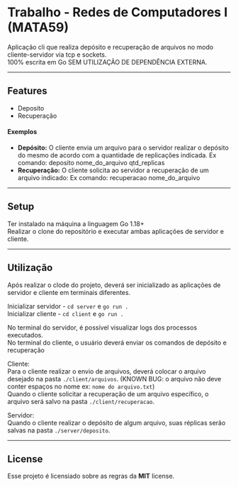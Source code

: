 Trabalho - Redes de Computadores I (MATA59)
============
Aplicação cli que realiza depósito e recuperação de arquivos no modo cliente-servidor via tcp e sockets.<br />
100% escrita em Go SEM UTILIZAÇÃO DE DEPENDÊNCIA EXTERNA.

---

## Features
- Deposito
- Recuperação

#### Exemplos
- **Depósito:** O cliente envia um arquivo para o servidor realizar o depósito do mesmo de acordo com a quantidade de replicações indicada. Ex comando: deposito nome_do_arquivo qtd_replicas 
- **Recuperação:** O cliente solicita ao servidor a recuperação de um arquivo indicado: Ex comando: recuperacao nome_do_arquivo

---

## Setup
Ter instalado na máquina a linguagem Go 1.18+<br />
Realizar o clone do repositório e executar ambas aplicações de servidor e cliente.

---

## Utilização
Após realizar o clode do projeto, deverá ser inicializado as aplicações de servidor e cliente em terminais diferentes.

Inicializar servidor - `cd server` e `go run .`<br />
Inicializar cliente - `cd client` e `go run .`<br />

No terminal do servidor, é possível visualizar logs dos processos executados.<br />
No terminal do cliente, o usuário deverá enviar os comandos de depósito e recuperação<br />

Cliente:<br />
Para o cliente realizar o envio de arquivos, deverá colocar o arquivo desejado na pasta `./client/arquivos`. (KNOWN BUG: o arquivo não deve conter espaços no nome ex: `nome do arquivo.txt`)<br />
Quando o cliente solicitar a recuperação de um arquivo específico, o arquivo será salvo na pasta `./client/recuperacao`.<br />

Servidor:<br />
Quando o cliente realizar o depósito de algum arquivo, suas réplicas serão salvas na pasta `./server/deposito`.<br />

---

## License
Esse projeto é licensiado sobre as regras da **MIT** license.
